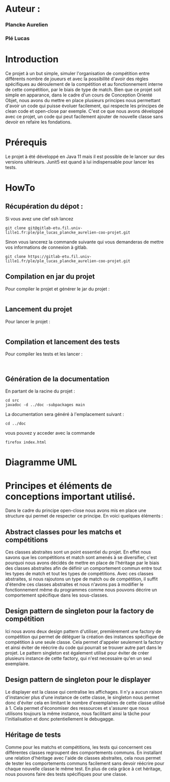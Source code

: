 # Auteur : 
### Plancke Aurelien
### Plé Lucas 

# Introduction

Ce projet à un but simple, simuler l'organisation de compétition entre différents nombre de joueurs et avec la possibilité d'avoir des règles spécifiques au déroulement de la compétition et au fonctionnement interne de cette compétition, par le biais de type de match. 
Bien que ce projet soit simple en apparance, dans le cadre d'un cours de Conception Orienté Objet, nous avons du mettre en place plusieurs principes nous permettant d'avoir un code qui puisse évoluer facilement, qui respecte les principes de clean code et open-close par exemple. C'est ce que nous avons développé avec ce projet, un code qui peut facilement ajouter de nouvelle classe sans devoir en refaire les fondations.

# Prérequis 

Le projet à été développé en Java 11 mais il est possible de le lancer sur des versions ultérieurs. Junit5 est quand à lui indispensable pour lancer les tests.

# HowTo


## Récupération du dépot : 

Si vous avez une clef ssh lancez 
```shell
git clone git@gitlab-etu.fil.univ-lille1.fr:ple/ple_lucas_plancke_aurelien-coo-projet.git
```

Sinon vous lancerez la commande suivante qui vous demanderas de mettre vos informations de connexion à gitlab.
```shell 
git clone https://gitlab-etu.fil.univ-lille1.fr/ple/ple_lucas_plancke_aurelien-coo-projet.git
```

## Compilation en jar du projet
Pour compiler le projet et générer le jar du projet : 
```shell 
```

## Lancement du projet
Pour lancer le projet : 
```shell 
```

## Compilation et lancement des tests
Pour compiler les tests et les lancer : 
```shell 
```
```shell
```

## Génération de la documentation
En partant de la racine du projet : 
```shell
cd src
javadoc -d ../doc -subpackages main  
```

La documentation sera généré à l'emplacement suivant :
```shell
cd ../doc
```
 vous pouvez y acceder avec la commande
```shell
firefox index.html
```

# Diagramme UML

<png></png>


# Principes et éléments de conceptions important utilisé.

Dans le cadre du principe open-close nous avons mis en place une structure qui permet de respecter ce principe. En voici quelques éléments :


## Abstract classes pour les matchs et compétitions

Ces classes abstraites sont un point essentiel du projet. En effet nous savons que les compétitions et match sont amenés à se diversifier, c'est pourquoi nous avons décidés de mettre en place de l'héritage par le biais des classes abstraites afin de définir un comportement commun entre tout les types de match et tout les types de compétitions. Avec ces classes abstraites, si nous rajoutons un type de match ou de compétition, il suffit d'étendre ces classes abstraites et nous n'avons pas à modifier le fonctionnement même du programmes comme nous pouvons décrire un comportement spécifique dans les sous-classes.


## Design pattern de singleton pour la factory de compétition

Ici nous avons deux design pattern d'utiliser, premièrement une factory de compétition qui permet de déléguer la création des instances spécifique de compétition à une seule classe. Cela permet d'appeler seulement la factory et ainsi éviter de réécrire du code qui pourrait se trouver autre part dans le projet. Le pattern singleton est également utilisé pour éviter de créer plusieurs instance de cette factory, qui n'est necessaire qu'en un seul exemplaire.

## Design pattern de singleton pour le displayer

Le displayer est la classe qui centralise les affichages. Il n'y a aucun raison d'instancier plus d'une instance de cette classe, le singleton nous permet donc d'éviter cela en limitant le nombre d'exemplaires de cette classe utilisé à 1. Cela permet d'économiser des ressources et s'assurer que nous utilisons toujours la même instance, nous facilitant ainsi la tâche pour l'initialisation et donc potentiellement le debugagge. 

## Héritage de tests

Comme pour les matchs et compétitions, les tests qui concernent ces différentes classes regroupent des comportements communs. En installant une relation d'héritage avec l'aide de classes abstraites, cela nous permet de tester les comportements communs facilement sans devoir réécrire pour chaque nouvelle classe le même test. En plus de cela grâce à cet héritage, nous pouvons faire des tests spécifiques pour une classe.


